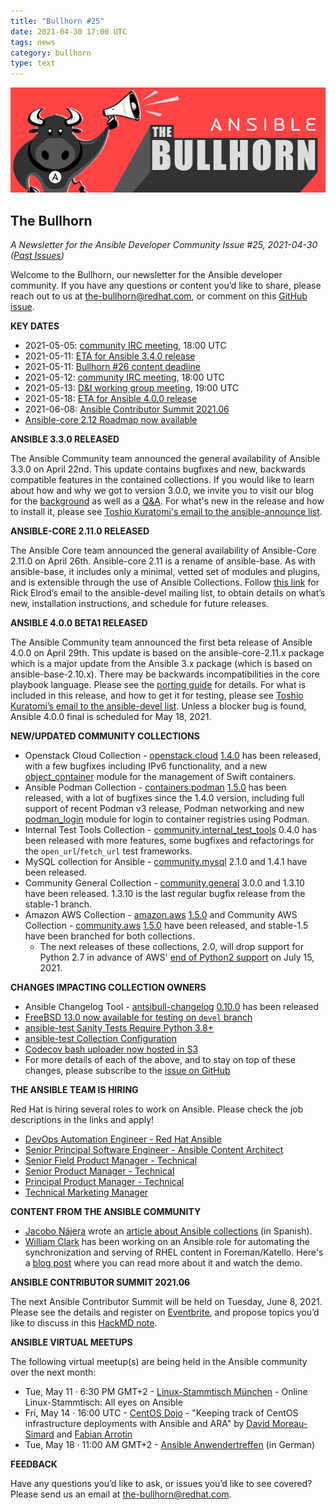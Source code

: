 ```yaml
---
title: "Bullhorn #25"
date: 2021-04-30 17:00 UTC
tags: news
category: bullhorn
type: text
---
```


![Ansible Bullhorn banner](/images/bullhorn-banner-mango.png)

## The Bullhorn

*A Newsletter for the Ansible Developer Community*
*Issue #25, 2021-04-30 ([Past Issues](https://us19.campaign-archive.com/home/?u=56d874e027110e35dea0e03c1&id=d6635f5420))*

Welcome to the Bullhorn, our newsletter for the Ansible developer community. If you have any questions or content you’d like to share, please reach out to us at the-bullhorn@redhat.com, or comment on this [GitHub issue](https://github.com/ansible/community/issues/546).

<!-- TEASER_END -->

**KEY DATES**

* 2021-05-05: [community IRC meeting](https://github.com/ansible/community/issues/539), 18:00 UTC
* 2021-05-11: [ETA for Ansible 3.4.0 release](https://docs.ansible.com/ansible/devel/roadmap/COLLECTIONS_3_0.html)
* 2021-05-11: [Bullhorn #26 content deadline](https://github.com/ansible/community/issues/546)
* 2021-05-12: [community IRC meeting](https://github.com/ansible/community/issues/539), 18:00 UTC
* 2021-05-13: [D&I working group meeting](https://github.com/ansible/community/issues/577), 19:00 UTC
* 2021-05-18: [ETA for Ansible 4.0.0 release](https://docs.ansible.com/ansible/devel/roadmap/COLLECTIONS_4.html)
* 2021-06-08: [Ansible Contributor Summit 2021.06](https://www.eventbrite.com/e/ansible-contributor-summit-202106-registration-152686374055?aff=bullhorn)
* [Ansible-core 2.12 Roadmap now available](https://docs.ansible.com/ansible-core/devel/roadmap/ROADMAP_2_12.html)

**ANSIBLE 3.3.0 RELEASED**

The Ansible Community team announced the general availability of Ansible 3.3.0 on April 22nd. This update contains bugfixes and new, backwards compatible features in the contained collections. If you would like to learn about how and why we got to version 3.0.0, we invite you to visit our blog for the [background](https://www.ansible.com/blog/announcing-the-community-ansible-3.0.0-package) as well as a [Q&A](https://www.ansible.com/blog/ansible-3.0.0-qa). For what's new in the release and how to install it, please see [Toshio Kuratomi's email to the ansible-announce list](https://groups.google.com/g/ansible-announce/c/WS77GFbqitk).

**ANSIBLE-CORE 2.11.0 RELEASED**

The Ansible Core team announced the general availability of Ansible-Core 2.11.0 on April 26th. Ansible-core 2.11 is a rename of ansible-base. As with ansible-base, it includes only a minimal, vetted set of modules and plugins, and is extensible through the use of Ansible Collections. Follow [this link](https://groups.google.com/g/ansible-devel/c/vgzZj3e624g) for Rick Elrod’s email to the ansible-devel mailing list, to obtain details on what’s new, installation instructions, and schedule for future releases.

**ANSIBLE 4.0.0 BETA1 RELEASED**

The Ansible Community team announced the first beta release of Ansible 4.0.0 on April 29th. This update is based on the ansible-core-2.11.x package which is a major update from the Ansible 3.x package (which is based on ansible-base-2.10.x). There may be backwards incompatibilities in the core playbook language. Please see the [porting guide](https://docs.ansible.com/ansible/devel/porting_guides/porting_guide_4.html) for details. For what is included in this release, and how to get it for testing, please see [Toshio Kuratomi’s email to the ansible-devel list](https://groups.google.com/g/ansible-devel/c/v4ObPeDkdDg). Unless a blocker bug is found, Ansible 4.0.0 final is scheduled for May 18, 2021.

**NEW/UPDATED COMMUNITY COLLECTIONS**

* Openstack Cloud Collection - [openstack.cloud](https://galaxy.ansible.com/openstack/cloud) [1.4.0](https://github.com/openstack/ansible-collections-openstack/blob/master/CHANGELOG.rst#v1-4-0) has been released, with a few bugfixes including IPv6 functionality, and a new [object_container](https://github.com/openstack/ansible-collections-openstack/blob/master/plugins/modules/object_container.py) module for the management of Swift containers.
* Ansible Podman Collection - [containers.podman](https://galaxy.ansible.com/containers/podman) [1.5.0](https://github.com/containers/ansible-podman-collections/blob/master/CHANGELOG.rst#v1-5-0) has been released, with a lot of bugfixes since the 1.4.0 version, including full support of recent Podman v3 release, Podman networking and new [podman_login](https://github.com/containers/ansible-podman-collections/blob/master/plugins/modules/podman_login.py) module for login to container registries using Podman.
* Internal Test Tools Collection - [community.internal_test_tools](https://galaxy.ansible.com/community/internal_test_tools) 0.4.0 has been released with more features, some bugfixes and refactorings for the `open_url`/`fetch_url` test frameworks.
* MySQL collection for Ansible - [community.mysql](https://galaxy.ansible.com/community/mysql) 2.1.0 and 1.4.1 have been released.
* Community General Collection - [community.general](https://galaxy.ansible.com/community/general) 3.0.0 and 1.3.10 have been released. 1.3.10 is the last regular bugfix release from the stable-1 branch.
* Amazon AWS Collection - [amazon.aws](https://galaxy.ansible.com/amazon/aws) [1.5.0](https://github.com/ansible-collections/amazon.aws/blob/stable-1.5/CHANGELOG.rst) and Community AWS Collection - [community.aws](https://galaxy.ansible.com/community/aws) [1.5.0](https://github.com/ansible-collections/community.aws/blob/stable-1.5/CHANGELOG.rst) have been released, and stable-1.5 have been branched for both collections.
  * The next releases of these  collections, 2.0, will drop support for Python 2.7 in advance of AWS' [end of Python2 support](https://aws.amazon.com/blogs/developer/announcing-end-of-support-for-python-2-7-in-aws-sdk-for-python-and-aws-cli-v1/) on July 15, 2021.

**CHANGES IMPACTING COLLECTION OWNERS**

* Ansible Changelog Tool - [antsibull-changelog](https://github.com/ansible-community/antsibull-changelog/) [0.10.0](https://github.com/ansible-community/antsibull-changelog/blob/main/CHANGELOG.rst#v0-10-0) has been released
* [FreeBSD 13.0 now available for testing on `devel` branch](https://github.com/ansible-collections/overview/issues/45#issuecomment-824337164)
* [ansible-test Sanity Tests Require Python 3.8+](https://github.com/ansible-collections/overview/issues/45#issuecomment-825453639)
* [ansible-test Collection Configuration](https://github.com/ansible-collections/overview/issues/45#issuecomment-827853900)
* [Codecov bash uploader now hosted in S3](https://github.com/ansible-collections/overview/issues/45#issuecomment-829350163)
* For more details of each of the above, and to stay on top of these changes, please subscribe to the [issue on GitHub](https://github.com/ansible-collections/overview/issues/45)

**THE ANSIBLE TEAM IS HIRING**

Red Hat is hiring several roles to work on Ansible. Please check the job descriptions in the links and apply!

* [DevOps Automation Engineer - Red Hat Ansible](https://global-redhat.icims.com/jobs/82487/devops-automation-engineer---red-hat-ansible/job)
* [Senior Principal Software Engineer - Ansible Content Architect](https://us-redhat.icims.com/jobs/85283/senior-principal-software-engineer---ansible-content-architect/job)
* [Senior Field Product Manager - Technical](https://us-redhat.icims.com/jobs/82489/senior-product-manager---technical/job)
* [Senior Product Manager - Technical](https://us-redhat.icims.com/jobs/82490/senior-product-manager---technical/job)
* [Principal Product Manager - Technical](https://us-redhat.icims.com/jobs/86158/principal-product-manager---technical/job)
* [Technical Marketing Manager](https://us-redhat.icims.com/jobs/82006/technical-marketing-manager/job)

**CONTENT FROM THE ANSIBLE COMMUNITY**

* [Jacobo Nájera](https://twitter.com/jacobonajera) wrote an [article about Ansible collections](https://www.jacobo.org/colecciones-de-ansible/) (in Spanish).
* [William Clark](https://github.com/wbclark) has been working on an Ansible role for automating the synchronization and serving of RHEL content in Foreman/Katello. Here's a [blog post](https://theforeman.org/2021/04/configuring-katello-via-ansible-to-synchronize-and-serve-rhel-content.html) where you can read more about it and watch the demo.

**ANSIBLE CONTRIBUTOR SUMMIT 2021.06**

The next Ansible Contributor Summit will be held on Tuesday, June 8, 2021. Please see the details and register on [Eventbrite](https://www.eventbrite.com/e/ansible-contributor-summit-202106-registration-152686374055?aff=bullhorn), and propose topics you’d like to discuss in this [HackMD note](https://hackmd.io/@ansible-community/contrib-summit-202106).

**ANSIBLE VIRTUAL MEETUPS**

The following virtual meetup(s) are being held in the Ansible community over the next month:

* Tue, May 11 · 6:30 PM GMT+2 - [Linux-Stammtisch München](https://www.meetup.com/Linux-Stammtisch-Munchen/events/277897862/) - Online Linux-Stammtisch: All eyes on Ansible
* Fri, May 14 · 16:00 UTC - [CentOS Dojo](https://wiki.centos.org/Events/Dojo/May2021) - "Keeping track of CentOS infrastructure deployments with Ansible and ARA" by [David Moreau-Simard](https://twitter.com/dmsimard) and [Fabian Arrotin](https://twitter.com/Arrfab)
* Tue, May 18 · 11:00 AM GMT+2 - [Ansible Anwendertreffen](https://www.ansible-anwender.de/post/2021/04/register/) (in German)

**FEEDBACK**

Have any questions you’d like to ask, or issues you’d like to see covered? Please send us an email at the-bullhorn@redhat.com.
